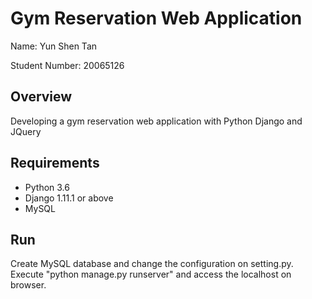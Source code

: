 <!-- eslint-disable no-alert -->

# Gym Reservation Web Application
Name: Yun Shen Tan

Student Number: 20065126
## Overview
Developing a gym reservation web application with Python Django and JQuery


## Requirements
+ Python 3.6
+ Django 1.11.1 or above
+ MySQL

## Run
Create MySQL database and change the configuration on setting.py. Execute "python manage.py runserver" and access the localhost on browser.



